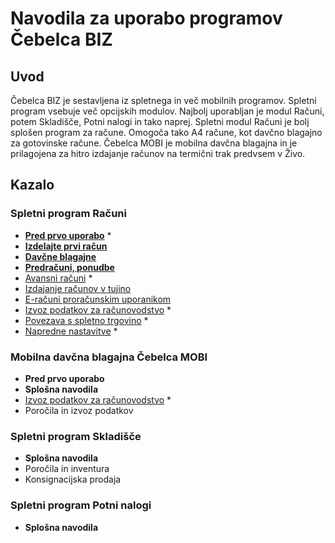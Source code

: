 # Navodila za uporabo programov Čebelca BIZ

## Uvod

Čebelca BIZ je sestavljena iz spletnega in več mobilnih programov. Spletni program vsebuje več opcijskih modulov. Najbolj uporabljan je modul Računi, 
potem Skladišče, Potni nalogi in tako naprej. Spletni modul Računi je bolj splošen program za račune. Omogoča tako A4 račune, kot davčno blagajno za
gotovinske račune. Čebelca MOBI je mobilna davčna blagajna in je prilagojena za hitro izdajanje računov na termični trak predvsem v Živo.

## Kazalo

### Spletni program Računi

* **[Pred prvo uporabo](racuni/pred_prvo_uporabo.md)** *
* **[Izdelajte prvi račun](racuni/izdelajte_prvi_racun.md)**
* **[Davčne blagajne](racuni/davcne_blagajne.md)**
* **[Predračuni, ponudbe](racuni/predracuni_ponudbe.md)**
* [Avansni računi](racuni/avansni_racuni.md) *
* [Izdajanje računov v tujino](racuni/izdajanje_racunov_v_tujino.md)
* [E-računi proračunskim uporanikom](racuni/izdajanje_racunov_v_tujino.md)
* [Izvoz podatkov za računovodstvo](racuni/izvoz_podatkov_za_racunovodstvo.md) *
* [Povezava s spletno trgovino](https://github.com/InvoiceFox/CebelcaBIZ-WooCommerce#readme) *
* [Napredne nastavitve](racuni/napredne_nastavitve.md) *

### Mobilna davčna blagajna Čebelca MOBI

* **Pred prvo uporabo**
* **Splošna navodila**
* [Izvoz podatkov za računovodstvo](mobi/izvoz_podatkov_za_racunovodstvo.md) *
* Poročila in izvoz podatkov

### Spletni program Skladišče

* **Splošna navodila**
* Poročila in inventura
* Konsignacijska prodaja

### Spletni program Potni nalogi

* **Splošna navodila**
